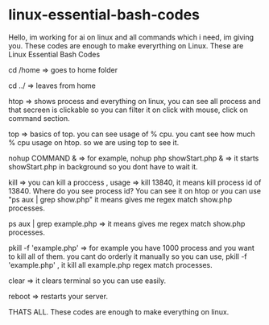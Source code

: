 # linux-essential-bash-codes
Hello, im working for ai on linux and all commands which i need, im giving you. These codes are enough to make everyrthing on Linux. These are Linux Essential Bash Codes

cd /home => goes to home folder

cd ../ => leaves from home 

htop => shows process and everything on linux, you can see all process and that secreen is clickable so you can filter it on click with mouse, click on command section.

top => basics of top. you can see usage of % cpu. you cant see how much % cpu usage on htop. so we are using top to see it.

nohup COMMAND & => for example, nohup php showStart.php & => it starts showStart.php in background so you dont have to wait it.

kill => you can kill a proccess , usage => kill 13840, it means kill process id of 13840. Where do you see process id? You can see it on htop or you can use "ps aux | grep show.php" it means gives me regex match show.php processes.

ps aux | grep example.php => it means gives me regex match show.php processes.

pkill -f 'example.php' => for example you have 1000 process and you want to kill all of them. you cant do orderly it manually so you can use, pkill -f 'example.php' , it kill all example.php regex match processes.

clear => it clears terminal so you can use easily.

reboot => restarts your server.

THATS ALL. These codes are enough to make everything on linux.
